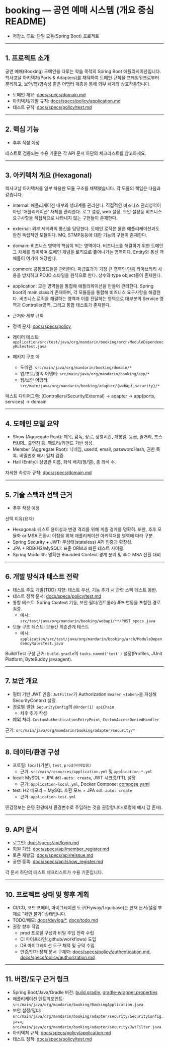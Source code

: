 # booking — 공연 예매 시스템 (개요 중심 README)

- 저장소 루트: 단일 모듈(Spring Boot) 프로젝트

---

## 1. 프로젝트 소개

공연 예매(Booking) 도메인을 다루는 학습 목적의 Spring Boot 애플리케이션입니다. 헥사고날 아키텍처(Ports & Adapters)를 채택하여 도메인 규칙을 프레임워크로부터 분리하고, 보안/웹/영속성
같은 어댑터 계층을 통해 외부 세계와 상호작용합니다.

- 도메인 개요: [docs/specs/domain.md](docs/specs/domain.md)
- 아키텍처/개발 규칙: [docs/specs/policy/application.md](docs/specs/policy/application.md)
- 테스트 규칙: [docs/specs/policy/test.md](docs/specs/policy/test.md)

---

## 2. 핵심 기능

- 추후 작성 예정

테스트로 검증되는 수용 기준은 각 API 문서 하단의 체크리스트를 참고하세요.

---

## 3. 아키텍처 개요 (Hexagonal)

헥사고날 아키텍처를 일부 차용한 모듈 구조를 채택했습니다. 각 모듈의 책임은 다음과 같습니다.

- internal: 애플리케이션 내부의 생태계를 관리한다. 직접적인 비즈니스 관리영역이 아닌 '애플리케이션' 자체를 관리한다. 로그 설정, web 설정, 보안 설정등 비즈니스 요구사항을 직접적으로 나타내지 않는
  구현들이 존재한다.
- external: 외부 세계와의 통신을 담당한다. 도메인 로직은 물론 애플리케이션과도 완전 독립적인 모듈이다. MQ, STMP등등에 대한 기능의 구현이 존재한다.
- domain: 비즈니스 영역의 핵심이 되는 영역이다. 비즈니스를 해결하기 위한 도메인 그 자체를 의미하며 도메인 개념을 로직으로 풀어나가는 영역이다. Entity와 통신 객체들이 여기에 해당한다.
- common: 공통코드들을 관리한다. 파급효과가 가장 큰 영역인 만큼 라이브러리 사용을 방지하고 POJO 스타일을 원칙으로 한다. 상수와 type object들이 존재한다.
- application: 모든 영역들을 통합해 애플리케이션을 만들어 관리한다. Spring boot의 main class가 존재하며, 각 모듈들을 통합해 비즈니스 요구사항을 해결한다. 비즈니스 로직을 해결하는
  영역과 이를 전달하는 영역으로 대부분의 Service 영역과 Controller영역, 그리고 통합 테스트가 존재한다.

- 근거와 세부 규칙

- 정책 문서: [docs/specs/policy](docs/specs/policy)
- 레이어 테스트: `application/src/test/java/org/mandarin/booking/arch/ModuleDependencyRulesTest.java`
- 패키지 구조 예
  - 도메인: `src/main/java/org/mandarin/booking/domain/*`
  - 앱/포트/영속 어댑터: `src/main/java/org/mandarin/booking/app/*`
  - 웹/보안 어댑터: `src/main/java/org/mandarin/booking/adapter/{webapi,security}/*`

텍스트 다이어그램: [Controllers/Security/External] → adapter → app(ports, services) → domain

---

## 4. 도메인 모델 요약

- Show (Aggregate Root): 제목, 감독, 장르, 상영시간, 개봉일, 등급, 줄거리, 포스터URL, 출연진 등. 팩토리/커맨드 기반 생성.
- Member (Aggregate Root): 닉네임, userId, email, passwordHash, 권한 목록. 비밀번호 해시 일치 검증.
- Hall (Entity): 상영관 이름, 좌석 배치(행/열), 총 좌석 수.

자세한 속성과 규칙: [docs/specs/domain.md](docs/specs/domain.md)

---

## 5. 기술 스택과 선택 근거

- 추후 작성 예정

선택 이유(요지)

- Hexagonal: 테스트 용이성과 변경 격리를 위해 계층 경계를 명확히. 또한, 추후 모듈화 or MSA 전환시 이점을 위해 애플리케이션 아키텍처를 영역에 따라 구분.
- Spring Security + JWT: 무상태(stateless) API 인증과 확장성.
- JPA + RDB(H2/MySQL): 표준 ORM과 빠른 테스트 사이클.
- Spring Modulith: 명확한 Bounded Context 경계 분리 및 추수 MSA 전환 대비

---

## 6. 개발 방식과 테스트 전략

- 테스트 주도 개발(TDD) 지향: 테스트 우선, 기능 추가 시 관련 스펙 테스트 동반.
- 테스트 정책 문서: [docs/specs/policy/test.md](docs/specs/policy/test.md)
- 통합 테스트: Spring Context 기동, 보안 필터/컨트롤러/JPA 연동을 포함한 경로 검증.
  - 예시: `src/test/java/org/mandarin/booking/webapi/**/POST_specs.java`
- 모듈 구조 테스트: 모듈간 의존관계 테스트
    - 예시: `application/src/test/java/org/mandarin/booking/arch/ModuleDependencyRulesTest.java`

Build/Test 구성 근거: `build.gradle`의 `tasks.named('test')` 설정(Profiles, JUnit Platform, ByteBuddy javaagent).

---

## 7. 보안 개요

- 필터 기반 JWT 인증: `JwtFilter`가 Authorization `Bearer <token>`을 파싱해 SecurityContext 설정.
- 경로별 권한: `SecurityConfig`의 `@Order(1) apiChain`
    - 차후 추가 작성
- 예외 처리: `CustomAuthenticationEntryPoint`, `CustomAccessDeniedHandler`

근거: `src/main/java/org/mandarin/booking/adapter/security/*`

---

## 8. 데이터/환경 구성

- 프로필: `local`(기본), `test`, `prod(비어있음)`
  - 근거: `src/main/resources/application.yml` 및 `application-*.yml`
- local: MySQL + JPA `ddl-auto: create`, JWT 시크릿/TTL 설정
    - 근거: `application-local.yml`, Docker Compose: [compose.yaml](application/src/main/resources/compose.yaml)
- test: H2 메모리 + MySQL 호환 모드 + JPA `ddl-auto: create`
  - 근거: `application-test.yml`

민감정보는 운영 환경에서 환경변수로 주입하는 것을 권장합니다(로컬에 예시 값 존재).

---

## 9. API 문서

- 로그인: [docs/specs/api/login.md](docs/specs/api/login.md)
- 회원 가입: [docs/specs/api/member_register.md](docs/specs/api/member_register.md)
- 토큰 재발급: [docs/specs/api/reissue.md](docs/specs/api/reissue.md)
- 공연 등록: [docs/specs/api/show_register.md](docs/specs/api/show_register.md)

각 문서 하단의 테스트 체크리스트가 수용 기준입니다.

---

## 10. 프로젝트 상태 및 향후 계획

- CI/CD, 코드 포매터, 마이그레이션 도구(Flyway/Liquibase)는 현재 문서/설정 부재로 "확인 불가" 상태입니다.
- TODO/메모: [docs/devlog/*](docs/devlog), [docs/todo.md](docs/todo.md)
- 권장 향후 작업
  - prod 프로필 구성과 비밀 주입 전략 수립
  - CI 파이프라인(.github/workflows) 도입
  - DB 마이그레이션 도구 채택 및 규약 수립
  - 인증/인가 정책 문서
    구체화: [docs/specs/policy/authentication.md](docs/specs/policy/authentication.md), [docs/specs/policy/authorization.md](docs/specs/policy/authorization.md)

---

## 11. 버전/도구 근거 링크

- Spring Boot/Java/Gradle
  버전: [build.gradle](application/build.gradle), [gradle-wrapper.properties](gradle/wrapper/gradle-wrapper.properties)
- 애플리케이션 엔트리포인트: `src/main/java/org/mandarin/booking/BookingApplication.java`
- 보안 설정/필터: `src/main/java/org/mandarin/booking/adapter/security/SecurityConfig.java`,
  `src/main/java/org/mandarin/booking/adapter/security/JwtFilter.java`
- 아키텍처 규칙: [docs/specs/policy/application.md](docs/specs/policy/application.md)
- 테스트 정책: [docs/specs/policy/test.md](docs/specs/policy/test.md)
